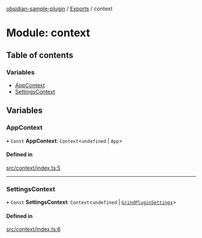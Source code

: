[obsidian-sample-plugin](../README.md) / [Exports](../modules.md) / context

# Module: context

## Table of contents

### Variables

- [AppContext](context.md#appcontext)
- [SettingsContext](context.md#settingscontext)

## Variables

### AppContext

• `Const` **AppContext**: `Context`\<`undefined` \| `App`\>

#### Defined in

[src/context/index.ts:5](https://github.com/dromse/personal-grind-manager/blob/781019d/src/context/index.ts#L5)

___

### SettingsContext

• `Const` **SettingsContext**: `Context`\<`undefined` \| [`GrindPluginSettings`](main.md#grindpluginsettings)\>

#### Defined in

[src/context/index.ts:6](https://github.com/dromse/personal-grind-manager/blob/781019d/src/context/index.ts#L6)
